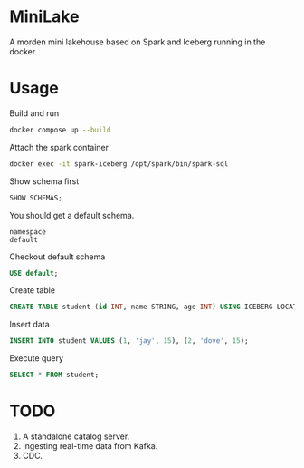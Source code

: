 # MiniLake
A morden mini lakehouse based on Spark and Iceberg running in the docker.

# Usage
Build and run
```bash
docker compose up --build
```

Attach the spark container
```bash
docker exec -it spark-iceberg /opt/spark/bin/spark-sql
```

Show schema first

```SQL
SHOW SCHEMAS;
```

You should get a default schema.
```
namespace
default
```

Checkout default schema
```SQL
USE default;
```

Create table
```SQL
CREATE TABLE student (id INT, name STRING, age INT) USING ICEBERG LOCATION 's3://minilake/student';
```

Insert data
```SQL
INSERT INTO student VALUES (1, 'jay', 15), (2, 'dove', 15);
```

Execute query
```SQL
SELECT * FROM student;
```

# TODO
1. A standalone catalog server.
2. Ingesting real-time data from Kafka.
3. CDC.
